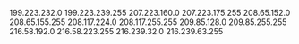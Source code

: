 199.223.232.0 
199.223.239.255
207.223.160.0
207.223.175.255
208.65.152.0
208.65.155.255
208.117.224.0 
208.117.255.255
209.85.128.0
209.85.255.255
216.58.192.0 
216.58.223.255
216.239.32.0 
216.239.63.255
